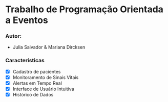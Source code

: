 # Trabalho de Programação Orientada a Eventos

### Autor: 
- Julia Salvador & Mariana Dircksen


### Características

- [x] Cadastro de pacientes
- [x] Monitoramento de Sinais Vitais
- [x] Alertas em Tempo Real
- [x] Interface de Usuário Intuitiva
- [x] Histórico de Dados